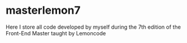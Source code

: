# masterlemon7
Here I store all code developed by myself during the 7th edition of the Front-End Master taught by Lemoncode
